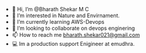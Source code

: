 - 👋 Hi, I’m @Bharath Shekar M C
- 👀 I’m interested in Nature and Envirnament.
- 🌱 I’m currently learning AWS-Devops
- 💞️ I’m looking to collaborate on devops enginering
- 📫 How to reach me bharath.shekar021@gmail.com
- 💻  Im a production support Enigineer at emudhra.
<!---
BharathShekar/BharathShekar is a ✨ special ✨ repository because its `README.md` (this file) appears on your GitHub profile.
You can click the Preview link to take a look at your changes.
--->
